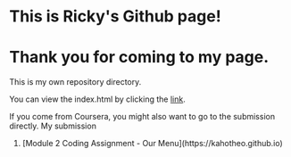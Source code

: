# This is Ricky's Github page!
# Thank you for coming to my page.
This is my own repository directory.

You can view the index.html by clicking the [link](https://kahotheo.github.io).

If you come from Coursera, you might also want to go to the submission directly.
My submission
<ol>
  <li>[Module 2 Coding Assignment - Our Menu](https://kahotheo.github.io)</li>
</ol>
